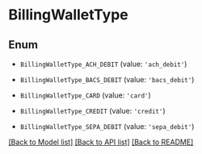 # BillingWalletType


## Enum

* `BillingWalletType_ACH_DEBIT` (value: `'ach_debit'`)

* `BillingWalletType_BACS_DEBIT` (value: `'bacs_debit'`)

* `BillingWalletType_CARD` (value: `'card'`)

* `BillingWalletType_CREDIT` (value: `'credit'`)

* `BillingWalletType_SEPA_DEBIT` (value: `'sepa_debit'`)

[[Back to Model list]](../README.md#documentation-for-models) [[Back to API list]](../README.md#documentation-for-api-endpoints) [[Back to README]](../README.md)


